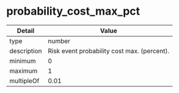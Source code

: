 # probability_cost_max_pct
| Detail | Value |
| ------ | ----- |
| type | number |
| description | Risk event probability cost max. (percent). |
| minimum | 0 |
| maximum | 1 |
| multipleOf | 0.01 |
